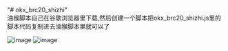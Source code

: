 "# okx_brc20_shizhi"  
油猴脚本自己在谷歌浏览器里下载,然后创建一个脚本把okx_brc20_shizhi.js里的脚本代码复制进去油猴脚本里就可以了

![image](https://github.com/lovecode1991/okx_brc20_shizhi/assets/31678712/85a3e3f6-ffb3-4cf5-a200-27d6cbbae6be)
![image](https://github.com/lovecode1991/okx_brc20_shizhi/assets/31678712/9df8f720-2b53-4de9-8d02-b17021963966)
